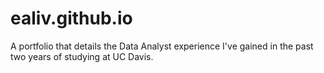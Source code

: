 # ealiv.github.io
A portfolio that details the Data Analyst experience I've gained in the past two years of studying at UC Davis.
